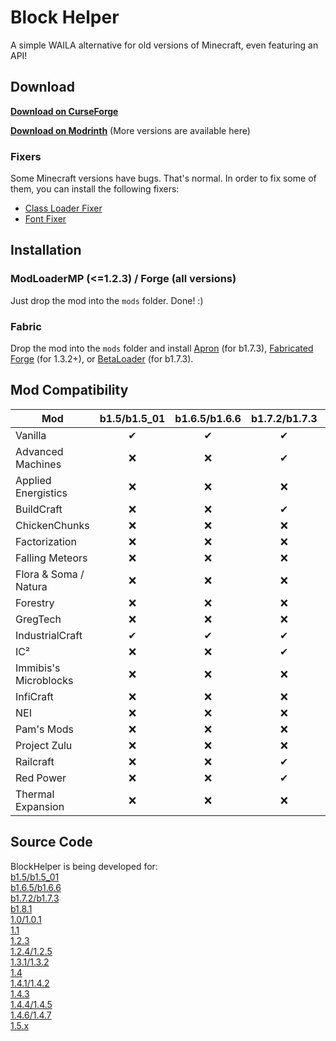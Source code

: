 # Block Helper

A simple WAILA alternative for old versions of Minecraft, even featuring an API!

## Download

[**Download on CurseForge**](https://www.curseforge.com/minecraft/mc-mods/block-helper)

[**Download on Modrinth**](https://modrinth.com/mod/block-helper) (More versions are available here)

### Fixers

Some Minecraft versions have bugs. That's normal. In order to fix some of them, you can install the following fixers:

- [Class Loader Fixer](https://modrinth.com/mod/class-loader-fixer)
- [Font Fixer](https://modrinth.com/mod/font-fixer)

## Installation

### ModLoaderMP (<=1.2.3) / Forge (all versions)

Just drop the mod into the `mods` folder. Done! :)

### Fabric

Drop the mod into the `mods` folder and install [Apron](https://github.com/BetterThanUpdates/Apron) (for b1.7.3),
[Fabricated Forge](https://github.com/arthurbambou/Fabricated-Legacy-Forge) (for 1.3.2+),
or [BetaLoader](https://github.com/paulevsGitch/BetaLoader) (for b1.7.3).

## Mod Compatibility

| Mod | b1.5/b1.5_01 | b1.6.5/b1.6.6 | b1.7.2/b1.7.3 | b1.8.1 | 1.0/1.0.1 | 1.1 | 1.2.3 | 1.2.4/1.2.5 | 1.3.1/1.3.2 | 1.4 | 1.4.1/1.4.2 | 1.4.3 | 1.4.4/1.4.5 | 1.4.6/1.4.7 | 1.5.x |
| ------- | :-----: | :-----: | :-----: | :-----: | :-----: | :-----: | :-----: | :-----: | :-----: | :-----: | :-----: | :-----: | :-----: | :-----: | :-----: |
| Vanilla | ✔ | ✔ | ✔ | ✔ | ✔ | ✔ | ✔ | ✔ | ✔ | ✔ | ✔ | ✔ | ✔ | ✔ | ✔ |
| Advanced Machines | ❌ | ❌ | ✔ | ✔ | ✔ | ✔ | ✔ | ✔ | ✔ | ❌ | ✔ | ❌ | ✔ | ✔ | ✔ |
| Applied Energistics | ❌ | ❌ | ❌ | ❌ | ❌ | ❌ | ❌ | ❌ | ❌ | ❌ | ❌ | ❌ | ❌ | ✔ | ✔ |
| BuildCraft | ❌ | ❌ | ✔ | ✔ | ✔ | ✔ | ✔ | ✔ | ✔ | ❌ | ✔ | ❌ | ✔ | ✔ | ✔ |
| ChickenChunks | ❌ | ❌ | ❌ | ❌ | ❌ | ❌ | ❌ | ❌ | ❌ | ❌ | ❌ | ❌ | ✔ | ✔ | ✔ |
| Factorization | ❌ | ❌ | ❌ | ❌ | ❌ | ❌ | ❌ | ✔ | ❌ | ❌ | ✔ | ❌ | ✔ | ✔ | ✔ |
| Falling Meteors | ❌ | ❌ | ❌ | ❌ | ❌ | ❌ | ❌ | ❌ | ❌ | ❌ | ❌ | ❌ | ✔ | ✔ | ✔ |
| Flora & Soma / Natura | ❌ | ❌ | ❌ | ❌ | ❌ | ✔ | ✔ | ✔ | ❌ | ❌ | ❌ | ❌ | ✔ | ✔ | ✔ |
| Forestry | ❌ | ❌ | ❌ | ✔ | ✔ | ✔ | ✔ | ✔ | ✔ | ❌ | ❌ | ❌ | ✔ | ✔ | ✔ |
| GregTech | ❌ | ❌ | ❌ | ❌ | ❌ | ❌ | ❌ | ✔ | ✔ | ❌ | ✔ | ❌ | ✔ | ✔ | ✔ |
| IndustrialCraft | ✔ | ✔ | ✔ | ❌ | ❌ | ❌ | ❌ | ❌ | ❌ | ❌ | ❌ | ❌ | ❌ | ❌ | ❌ |
| IC² | ❌ | ❌ | ✔ | ✔ | ✔ | ✔ | ✔ | ✔ | ✔ | ❌ | ✔ | ❌ | ✔ | ✔ | ✔ |
| Immibis's Microblocks | ❌ | ❌ | ❌ | ❌ | ❌ | ❌ | ❌ | ❌ | ❌ | ❌ | ❌ | ❌ | ❌ | ✔ | ✔ |
| InfiCraft | ❌ | ❌ | ❌ | ❌ | ❌ | ❌ | ❌ | ❌ | ❌ | ❌ | ❌ | ❌ | ❌ | ✔ | ❌ |
| NEI | ❌ | ❌ | ❌ | ❌ | ❌ | ❌ | ✔ | ✔ | ✔ | ❌ | ✔ | ❌ | ✔ | ✔ | ✔ |
| Pam's Mods | ❌ | ❌ | ❌ | ❌ | ❌ | ❌ | ✔ | ✔ | ❌ | ❌ | ❌ | ❌ | ✔ | ✔ | ✔ |
| Project Zulu | ❌ | ❌ | ❌ | ❌ | ❌ | ❌ | ❌ | ❌ | ❌ | ❌ | ❌ | ❌ | ✔ | ✔ | ✔ |
| Railcraft | ❌ | ❌ | ✔ | ✔ | ✔ | ✔ | ✔ | ✔ | ✔ | ❌ | ✔ | ❌ | ✔ | ✔ | ✔ |
| Red Power | ❌ | ❌ | ✔ | ✔ | ✔ | ✔ | ✔ | ✔ | ❌ | ❌ | ❌ | ❌ | ❌ | ✔ | ❌ |
| Thermal Expansion | ❌ | ❌ | ❌ | ❌ | ❌ | ❌ | ❌ | ✔ | ✔ | ❌ | ✔ | ❌ | ✔ | ✔ | ✔ |


## Source Code

BlockHelper is being developed for:<br>
[b1.5/b1.5_01](https://github.com/ThexXTURBOXx/BlockHelper/tree/b1.5_01)<br>
[b1.6.5/b1.6.6](https://github.com/ThexXTURBOXx/BlockHelper/tree/b1.6.6)<br>
[b1.7.2/b1.7.3](https://github.com/ThexXTURBOXx/BlockHelper/tree/b1.7.3)<br>
[b1.8.1](https://github.com/ThexXTURBOXx/BlockHelper/tree/b1.8.1)<br>
[1.0/1.0.1](https://github.com/ThexXTURBOXx/BlockHelper/tree/1.0)<br>
[1.1](https://github.com/ThexXTURBOXx/BlockHelper/tree/1.1)<br>
[1.2.3](https://github.com/ThexXTURBOXx/BlockHelper/tree/1.2.3)<br>
[1.2.4/1.2.5](https://github.com/ThexXTURBOXx/BlockHelper/tree/1.2.5)<br>
[1.3.1/1.3.2](https://github.com/ThexXTURBOXx/BlockHelper/tree/1.3.2)<br>
[1.4](https://github.com/ThexXTURBOXx/BlockHelper/tree/1.4)<br>
[1.4.1/1.4.2](https://github.com/ThexXTURBOXx/BlockHelper/tree/1.4.2)<br>
[1.4.3](https://github.com/ThexXTURBOXx/BlockHelper/tree/1.4.3)<br>
[1.4.4/1.4.5](https://github.com/ThexXTURBOXx/BlockHelper/tree/1.4.5)<br>
[1.4.6/1.4.7](https://github.com/ThexXTURBOXx/BlockHelper/tree/1.4.7)<br>
[1.5.x](https://github.com/ThexXTURBOXx/BlockHelper/tree/1.5.2)<br>

